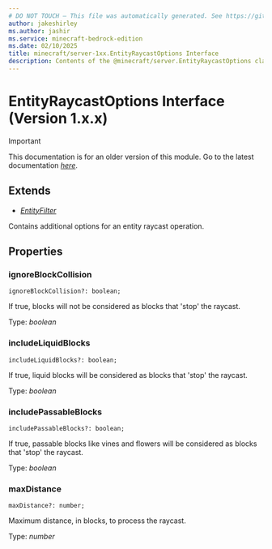 ```yaml
---
# DO NOT TOUCH — This file was automatically generated. See https://github.com/mojang/minecraftapidocsgenerator to modify descriptions, examples, etc.
author: jakeshirley
ms.author: jashir
ms.service: minecraft-bedrock-edition
ms.date: 02/10/2025
title: minecraft/server-1xx.EntityRaycastOptions Interface
description: Contents of the @minecraft/server.EntityRaycastOptions class (Version 1.x.x).
---
```

# EntityRaycastOptions Interface (Version 1.x.x)

> [!IMPORTANT]
> This documentation is for an older version of this module. Go to the latest documentation [*here*](../../../scriptapi/minecraft/server/EntityRaycastOptions.md).

## Extends
- [*EntityFilter*](EntityFilter.md)

Contains additional options for an entity raycast operation.

## Properties

### **ignoreBlockCollision**
`ignoreBlockCollision?: boolean;`

If true, blocks will not be considered as blocks that 'stop' the raycast.

Type: *boolean*

### **includeLiquidBlocks**
`includeLiquidBlocks?: boolean;`

If true, liquid blocks will be considered as blocks that 'stop' the raycast.

Type: *boolean*

### **includePassableBlocks**
`includePassableBlocks?: boolean;`

If true, passable blocks like vines and flowers will be considered as blocks that 'stop' the raycast.

Type: *boolean*

### **maxDistance**
`maxDistance?: number;`

Maximum distance, in blocks, to process the raycast.

Type: *number*
